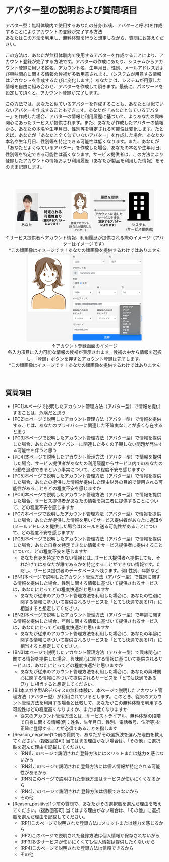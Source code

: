 # アバター型の説明および質問項目
アバター型：無料体験内で使用するあなたの分身(以後、アバターと呼ぶ)を作成することによりアカウントの登録が完了する方法<br>
あなたはこの方法を利用し、無料体験を行うと想定しながら、質問にお答えください。

この方法は、あなたが無料体験内で使用するアバターを作成することにより、アカウント登録が完了する方法です。アバターの作成にあたり、システムからアカウント登録に用いる姓名、アカウント名、生年月日、性別、メールアドレスおよび興味関心に関する情報の候補が多数用意されます。（システムが用意する情報はアカウントを作成するたびに変化します。）あなたには、システムが用意した情報を自由に組み合わせ、アバターを作成して頂きます。最後に、パスワードを設定して頂くと、アカウント登録が完了します。

この方法では、あなたと似ているアバターを作成することも、あなたとは似ていないアバターを作成することもできます。あなたが「あなたと似ているアバター」を作成した場合、アバターの情報と利用履歴に基づいて、よりあなたの興味関心にあったサービスが提供されます。また、あなたが作成したアバターの情報から、あなたの本名や生年月日、性別等を特定される可能性は変化します。たとえば、あなたが「あなたと全く似ていないアバター」を作成した場合、あなたの本名や生年月日、性別等を特定できる可能性は低くなります。また、あなたが「あなたとよく似ているアバター」を作成した場合、あなたの本名や生年月日、性別等を特定できる可能性は高くなります。サービス提供者は、この方法により登録したアカウントの情報および利用履歴（あなたが製品を利用した情報）をそのまま記録します。

<br><br>

<div align="center">
    <img class="featurette-image" src="./imgs/アバター.png" width="440" height="140"><br>
    ↑サービス提供者へアカウント情報、利用履歴が提供される際のイメージ（アバターはイメージです）<br>
    *この顔画像はイメージです！あなたの顔画像を提供するわけではありません
</div>


<div align="center">
    <img class="featurette-image" src="./imgs/アバターイメージ.png" width="370" height="280"><br>
    ↑アカウント登録画面のイメージ<br>
    各入力項目に入力可能な情報の候補が表示されます。候補の中から情報を選択し、「登録」ボタンを押すとアカウント登録は完了します。<br>
    *この顔画像はイメージです！あなたの顔画像を提供するわけではありません
</div>


<br>
<br>




## 質問項目
- [PC1]本ページで説明したアカウント管理方法（アバター型）で情報を提供することは、危険だと思う
- [PC2]本ページで説明したアカウント管理方法（アバター型）で情報を提供することは、あなたのプライバシーに関連した不確実なことが多く存在すると思う
- [PC3]本ページで説明したアカウント管理方法（アバター型）で情報を提供した場合、あなたのプライバシーに関連した多くの予期しない問題が発生する可能性を伴うと思う
- [PC4]本ページで説明したアカウント管理方法（アバター型）で情報を提供した場合、サービス提供者があなたの利用履歴からサービス内でのあなたの行動を追跡できるという事実について、どの程度不安を感じますか
- [PC5]本ページで説明したアカウント管理方法（アバター型）で情報を提供した場合、あなたの提供した情報が提供した理由以外の目的で使用される可能性があることをどの程度不安を感じますか
- [PC6]本ページで説明したアカウント管理方法（アバター型）で情報を提供した場合、サービス提供者があなたの情報を第三者に提供することについて、どの程度不安を感じますか
- [PC7]本ページで説明したアカウント管理方法（アバター型）で情報を提供した場合、あなたが提供した情報を用いてサービス提供者があなたに通知や(メールアドレスを提供した場合は)メールを送る可能性があることについて、どの程度不安を感じますか
- [PC8]本ページで説明したアカウント管理方法（アバター型）で情報を提供した場合、あなた自身を特定できない情報をサービス提供者に提供することについて、どの程度不安を感じますか
    - あなた自身を特定できない情報とは...サービス提供者へ提供しても、それだけではあなたが誰であるかを特定することができない情報です。ただし、サービス提供者のデータベースへ残ります。例) 性別、年齢など
- [BN1]本ページで説明したアカウント管理方法（アバター型）で性別に関する情報を提供した場合、性別に関する情報に基づいて提供されるサービスは，あなたにとってどの程度快適だと思いますか
    - あなたが従来のアカウント管理方法を利用した場合に、あなたの性別に関する情報に基づいて提供されるサービスを「とても快適である(7)」に相当すると想定してください。
- [BN2]本ページで説明したアカウント管理方法（アバター型）で年齢に関する情報を提供した場合、年齢に関する情報に基づいて提供されるサービスは，あなたにとってどの程度快適だと思いますか
    - あなたが従来のアカウント管理方法を利用した場合に、あなたの年齢に関する情報に基づいて提供されるサービスを「とても快適である(7)」に相当すると想定してください。
- [BN3]本ページで説明したアカウント管理方法（アバター型）で興味関心に関する情報を提供した場合、興味関心に関する情報に基づいて提供されるサービスは、あなたにとってどの程度快適だと思いますか
    - あなたが従来のアカウント管理方法を利用した場合に、あなたの興味関心に関する情報に基づいて提供されるサービスを「とても快適である(7)」に相当すると想定してください．
- [BI]本メガネ型ARデバイスの無料体験に、本ページで説明したアカウント管理方法（アバター型）が利用されているとします。このとき、従来のアカウント管理方法を利用する場合と比較して、あなたがこの無料体験を利用する可能性はどの程度高くなりますか、または低くなりますか
    - 従来のアカウント管理方法とは...サービストライアル、無料体験の段階で自身に関する情報(例：姓名、生年月日、性別、電話番号、住所等)を正確に登録することが必須であることを指します
- [Reason_negative]1つ前の質問で、あなたがその選択肢を選んだ理由を教えてください。(複数回答可) 当てはまる理由がない場合は、「その他」に選択肢を選んだ理由を記載してください。
    - [RN1]このページで説明された登録方法にはメリットまたは魅力を感じないから
    - [RN2]このページで説明された登録方法には個人情報が特定される可能性があるから
    - [RN3]このページで説明された登録方法はサービスが使いにくくなるから
    - [RN4]このページで説明された登録方法は信頼できないから
    - その他
- [Reason_positive]1つ前の質問で、あなたがその選択肢を選んだ理由を教えてください。(複数回答可) 当てはまる理由がない場合は、「その他」に選択肢を選んだ理由を記載してください。
    - [RP1]このページで説明された登録方法にメリットまたは魅力を感じるから
    - [RP2]このページで説明された登録方法は個人情報が保存されないから
    - [RP3]多少サービスが使いにくくても個人情報は提供したくないから
    - [RP4]このページで説明された登録方法は信頼できるから
    - その他
